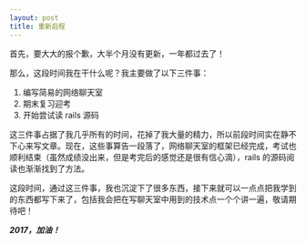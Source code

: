 ```yaml
---
layout: post
title: 重新启程
---
```


首先，要大大的报个歉，大半个月没有更新，一年都过去了！

那么，这段时间我在干什么呢？我主要做了以下三件事：

1. 编写简易的网络聊天室
2. 期末复习迎考
3. 开始尝试读 rails 源码

这三件事占据了我几乎所有的时间，花掉了我大量的精力，所以前段时间实在静不下心来写文章。现在，这些事算告一段落了，网络聊天室的框架已经完成，考试也顺利结束（虽然成绩没出来，但是考完后的感觉还是很有信心滴），rails 的源码阅读也渐渐找到了方法。

这段时间，通过这三件事，我也沉淀下了很多东西，接下来就可以一点点把我学到的东西都写下来了，包括我会把在写聊天室中用到的技术点一个个讲一遍，敬请期待吧！

***2017，加油！***